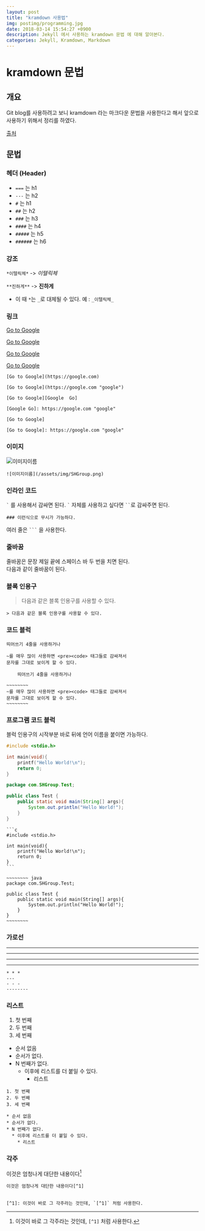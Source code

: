 ```yaml
---
layout: post
title: "kramdown 사용법"
img: postimg/programming.jpg
date: 2018-03-14 15:54:27 +0900
description: Jekyll 에서 사용하는 kramdown 문법 에 대해 알아본다.
categories: Jekyll, Kramdown, Markdown
---
```

# kramdown 문법

## 개요

Git blog를 사용하려고 보니 kramdown 라는 마크다운 문법을 사용한다고 해서 앞으로 사용하기 위해서 정리를 하였다.

[출처](http://gjchoi.github.io/env/Kramdown%28%EB%A7%88%ED%81%AC%EB%8B%A4%EC%9A%B4%29-%EC%82%AC%EC%9A%A9%EB%B2%95/)

## 문법

### 헤더 (Header)

* `===` 는 h1
* `---` 는 h2
* `#` 는 h1
* `##` 는 h2
* `###` 는 h3
* `####` 는 h4
* `#####` 는 h5
* `######` 는 h6

### 강조

`*이텔릭체*` -> *이텔릭체*

`**진하게**` -> **진하게**

* 이 때 `*`는 `_`로 대체될 수 있다. 예 : `_이텔릭체_`

### 링크

[Go to Google](https://google.com)

[Go to Google](https://google.com "google")

[Go to Google][Google  Go]

[Google Go]: https://google.com "google"

[Go to Google]

[Go to Google]: https://google.com "google"

```
[Go to Google](https://google.com)

[Go to Google](https://google.com "google")

[Go to Google][Google  Go]

[Google Go]: https://google.com "google"

[Go to Google]

[Go to Google]: https://google.com "google"
```

### 이미지

![이미지이름](/assets/img/SHGroup.png)

```
![이미지이름](/assets/img/SHGroup.png)
```

### 인라인 코드

`` ` `` 를 사용해서 감싸면 된다. `` ` `` 자체를 사용하고 싶다면 ``` `` ```로 감싸주면 된다.

` ### 이런식으로 무시가 가능하다. `

여러 줄은 ` ``` ` 을 사용한다.

### 줄바꿈

줄바꿈은 문장 제일 끝에 스페이스 바 두 번을 치면 된다.  
다음과 같이 줄바꿈이 된다.

### 블록 인용구

> 다음과 같은 블록 인용구를 사용할 수 있다.

```
> 다음과 같은 블록 인용구를 사용할 수 있다.
```

### 코드 블럭

    띄어쓰기 4줄을 사용하거나

~~~~~~~~
~를 매우 많이 사용하면 <pre><code> 태그들로 감싸져서 
문자를 그대로 보이게 할 수 있다.
~~~~~~~~

```
    띄어쓰기 4줄을 사용하거나

~~~~~~~~
~를 매우 많이 사용하면 <pre><code> 태그들로 감싸져서 
문자를 그대로 보이게 할 수 있다.
~~~~~~~~
```

### 프로그램 코드 블럭

블럭 인용구의 시작부분 바로 뒤에 언어 이름을 붙이면 가능하다.

```c
#include <stdio.h>

int main(void){
    printf("Hello World!\n");
    return 0;
}
```
~~~~~~~~ java
package com.SHGroup.Test;

public class Test {
    public static void main(String[] args){
        System.out.println("Hello World!");
    }
}
~~~~~~~~

~~~~~~~
```c
#include <stdio.h>

int main(void){
    printf("Hello World!\n");
    return 0;
}
```
~~~~~~~

```
~~~~~~~~ java
package com.SHGroup.Test;

public class Test {
    public static void main(String[] args){
        System.out.println("Hello World!");
    }
}
~~~~~~~~
```

### 가로선

* * *
---
- - -
--------

```
* * *
---
- - -
--------
```

### 리스트

1. 첫 번째
2. 두 번째
3. 세 번째

* 순서 없음
* 순서가 없다.
* N 번째가 없다.
  * 이후에 리스트를 더 붙일 수 있다.
    * 리스트

```
1. 첫 번째
2. 두 번째
3. 세 번째

* 순서 없음
* 순서가 없다.
* N 번째가 없다.
  * 이후에 리스트를 더 붙일 수 있다.
    * 리스트
```

### 각주

이것은 엄청나게 대단한 내용이다[^1]

```
이것은 엄청나게 대단한 내용이다[^1]


[^1]: 이것이 바로 그 각주라는 것인데, `[^1]` 처럼 사용한다.
```

[^1]: 이것이 바로 그 각주라는 것인데, `[^1]` 처럼 사용한다.